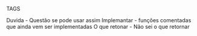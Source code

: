 TAGS

Duvida - Questão se pode usar assim
Implemantar - funções comentadas que ainda vem ser implementadas
O que retonar - Não sei o que retornar